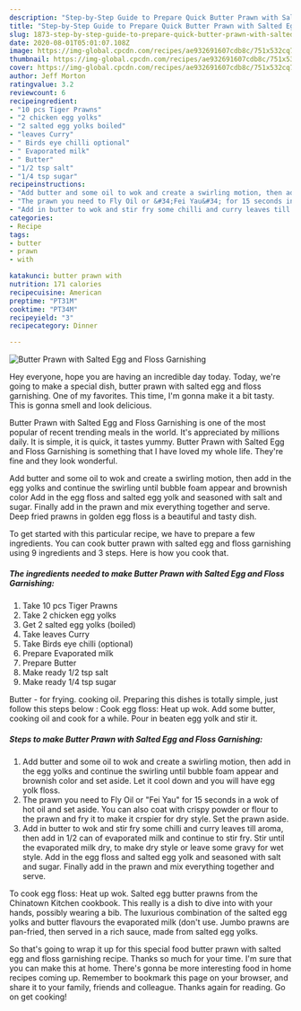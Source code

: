 ```yaml
---
description: "Step-by-Step Guide to Prepare Quick Butter Prawn with Salted Egg and Floss Garnishing"
title: "Step-by-Step Guide to Prepare Quick Butter Prawn with Salted Egg and Floss Garnishing"
slug: 1873-step-by-step-guide-to-prepare-quick-butter-prawn-with-salted-egg-and-floss-garnishing
date: 2020-08-01T05:01:07.108Z
image: https://img-global.cpcdn.com/recipes/ae932691607cdb8c/751x532cq70/butter-prawn-with-salted-egg-and-floss-garnishing-recipe-main-photo.jpg
thumbnail: https://img-global.cpcdn.com/recipes/ae932691607cdb8c/751x532cq70/butter-prawn-with-salted-egg-and-floss-garnishing-recipe-main-photo.jpg
cover: https://img-global.cpcdn.com/recipes/ae932691607cdb8c/751x532cq70/butter-prawn-with-salted-egg-and-floss-garnishing-recipe-main-photo.jpg
author: Jeff Morton
ratingvalue: 3.2
reviewcount: 6
recipeingredient:
- "10 pcs Tiger Prawns"
- "2 chicken egg yolks"
- "2 salted egg yolks boiled"
- "leaves Curry"
- " Birds eye chilli optional"
- " Evaporated milk"
- " Butter"
- "1/2 tsp salt"
- "1/4 tsp sugar"
recipeinstructions:
- "Add butter and some oil to wok and create a swirling motion, then add in the egg yolks and continue the swirling until bubble foam appear and brownish color and set aside. Let it cool down and you will have egg yolk floss."
- "The prawn you need to Fly Oil or &#34;Fei Yau&#34; for 15 seconds in a wok of hot oil and set aside. You can also coat with crispy powder or flour to the prawn and fry it to make it crspier for dry style. Set the prawn aside."
- "Add in butter to wok and stir fry some chilli and curry leaves till aroma, then add in 1/2 can of evaporated milk and continue to stir fry. Stir until the evaporated milk dry, to make dry style or leave some gravy for wet style. Add in the egg floss and salted egg yolk and seasoned with salt and sugar. Finally add in the prawn and mix everything together and serve."
categories:
- Recipe
tags:
- butter
- prawn
- with

katakunci: butter prawn with 
nutrition: 171 calories
recipecuisine: American
preptime: "PT31M"
cooktime: "PT34M"
recipeyield: "3"
recipecategory: Dinner

---
```



![Butter Prawn with Salted Egg and Floss Garnishing](https://img-global.cpcdn.com/recipes/ae932691607cdb8c/751x532cq70/butter-prawn-with-salted-egg-and-floss-garnishing-recipe-main-photo.jpg)

Hey everyone, hope you are having an incredible day today. Today, we're going to make a special dish, butter prawn with salted egg and floss garnishing. One of my favorites. This time, I'm gonna make it a bit tasty. This is gonna smell and look delicious.

Butter Prawn with Salted Egg and Floss Garnishing is one of the most popular of recent trending meals in the world. It's appreciated by millions daily. It is simple, it is quick, it tastes yummy. Butter Prawn with Salted Egg and Floss Garnishing is something that I have loved my whole life. They're fine and they look wonderful.

Add butter and some oil to wok and create a swirling motion, then add in the egg yolks and continue the swirling until bubble foam appear and brownish color Add in the egg floss and salted egg yolk and seasoned with salt and sugar. Finally add in the prawn and mix everything together and serve. Deep fried prawns in golden egg floss is a beautiful and tasty dish.


To get started with this particular recipe, we have to prepare a few ingredients. You can cook butter prawn with salted egg and floss garnishing using 9 ingredients and 3 steps. Here is how you cook that.

<!--inarticleads1-->

##### The ingredients needed to make Butter Prawn with Salted Egg and Floss Garnishing:

1. Take 10 pcs Tiger Prawns
1. Take 2 chicken egg yolks
1. Get 2 salted egg yolks (boiled)
1. Take leaves Curry
1. Take  Birds eye chilli (optional)
1. Prepare  Evaporated milk
1. Prepare  Butter
1. Make ready 1/2 tsp salt
1. Make ready 1/4 tsp sugar


Butter - for frying. cooking oil. Preparing this dishes is totally simple, just follow this steps below : Cook egg floss: Heat up wok. Add some butter, cooking oil and cook for a while. Pour in beaten egg yolk and stir it. 

<!--inarticleads2-->

##### Steps to make Butter Prawn with Salted Egg and Floss Garnishing:

1. Add butter and some oil to wok and create a swirling motion, then add in the egg yolks and continue the swirling until bubble foam appear and brownish color and set aside. Let it cool down and you will have egg yolk floss.
1. The prawn you need to Fly Oil or &#34;Fei Yau&#34; for 15 seconds in a wok of hot oil and set aside. You can also coat with crispy powder or flour to the prawn and fry it to make it crspier for dry style. Set the prawn aside.
1. Add in butter to wok and stir fry some chilli and curry leaves till aroma, then add in 1/2 can of evaporated milk and continue to stir fry. Stir until the evaporated milk dry, to make dry style or leave some gravy for wet style. Add in the egg floss and salted egg yolk and seasoned with salt and sugar. Finally add in the prawn and mix everything together and serve.


To cook egg floss: Heat up wok. Salted egg butter prawns from the Chinatown Kitchen cookbook. This really is a dish to dive into with your hands, possibly wearing a bib. The luxurious combination of the salted egg yolks and butter flavours the evaporated milk (don&#39;t use. Jumbo prawns are pan-fried, then served in a rich sauce, made from salted egg yolks. 

So that's going to wrap it up for this special food butter prawn with salted egg and floss garnishing recipe. Thanks so much for your time. I'm sure that you can make this at home. There's gonna be more interesting food in home recipes coming up. Remember to bookmark this page on your browser, and share it to your family, friends and colleague. Thanks again for reading. Go on get cooking!
